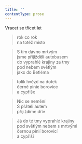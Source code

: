 ```yaml
---
title: ''
contentType: prose
---
```


>   

>   

Vracet se třicet let

> rok co rok  
> na totéž místo

> S tím dávno mrtvým  
> jsme přijížděli autobusem  
> do vyprahlé krajiny za tmy  
> pod nebem světlým  
> jako do Betléma

> tolik hvězd na dotek  
> černé pinie borovice  
> a cypřiše

> Nic se nemění  
> S přáteli autem  
> přijíždíme dřív

> Já do té tmy vyprahlé krajiny  
> pod světlým nebem s mrtvými  
> černou pinií borovicí  
> a cypřiši
